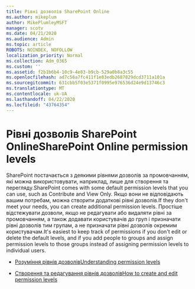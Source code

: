 ```yaml
---
title: Рівні дозволів SharePoint Online
ms.author: mikeplum
author: MikePlumleyMSFT
manager: scotv
ms.date: 04/21/2020
ms.audience: Admin
ms.topic: article
ROBOTS: NOINDEX, NOFOLLOW
localization_priority: Normal
ms.collection: Adm_O365
ms.custom: ''
ms.assetid: f2b1b6b4-10c9-4e83-b9cb-529a0b8a3c55
ms.openlocfilehash: ad7c56a7fc411f1e83edb2687829dcd3711a101a
ms.sourcegitcommit: 631cbb5f03e5371f0995e976536d24e9d13746c3
ms.translationtype: MT
ms.contentlocale: uk-UA
ms.lasthandoff: 04/22/2020
ms.locfileid: "43764354"
---
```

# <a name="sharepoint-online-permission-levels"></a><span data-ttu-id="506b3-102">Рівні дозволів SharePoint Online</span><span class="sxs-lookup"><span data-stu-id="506b3-102">SharePoint Online permission levels</span></span>

<span data-ttu-id="506b3-103">SharePoint постачається з деякими рівнями дозволів за промовчанням, які можна використовувати, наприклад, лише для створення та перегляду.</span><span class="sxs-lookup"><span data-stu-id="506b3-103">SharePoint comes with some default permission levels that you can use, such as Contribute and View Only.</span></span> <span data-ttu-id="506b3-104">Якщо вони не відповідають вашим потребам, можна створити додаткові рівні дозволів.</span><span class="sxs-lookup"><span data-stu-id="506b3-104">If they don't meet your needs, you can create additional permission levels.</span></span> <span data-ttu-id="506b3-105">Простіше відстежувати дозволи, якщо не редагувати або видаляти рівні за промовчанням, а також додавати користувачів до груп і призначати рівні дозволів тим групам, а не призначати рівні дозволів окремим користувачам.</span><span class="sxs-lookup"><span data-stu-id="506b3-105">It's easiest to keep track of permissions if you don't edit or delete the default levels, and if you add people to groups and assign permission levels to those groups instead of assigning permission levels to individual users.</span></span>
  
- [<span data-ttu-id="506b3-106">Розуміння рівнів дозволів</span><span class="sxs-lookup"><span data-stu-id="506b3-106">Understanding permission levels</span></span>](https://go.microsoft.com/fwlink/?linkid=867071)
    
- [<span data-ttu-id="506b3-107">Створення та редагування рівнів дозволів</span><span class="sxs-lookup"><span data-stu-id="506b3-107">How to create and edit permission levels</span></span>](https://go.microsoft.com/fwlink/?linkid=867072)
    

